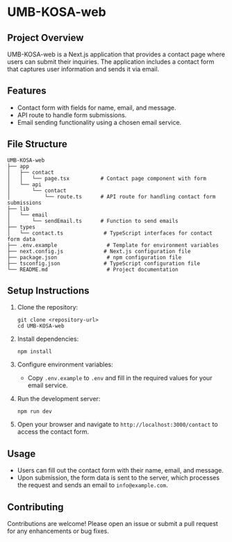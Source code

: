 # UMB-KOSA-web

## Project Overview
UMB-KOSA-web is a Next.js application that provides a contact page where users can submit their inquiries. The application includes a contact form that captures user information and sends it via email.

## Features
- Contact form with fields for name, email, and message.
- API route to handle form submissions.
- Email sending functionality using a chosen email service.

## File Structure
```
UMB-KOSA-web
├── app
│   ├── contact
│   │   └── page.tsx          # Contact page component with form
│   └── api
│       └── contact
│           └── route.ts      # API route for handling contact form submissions
├── lib
│   └── email
│       └── sendEmail.ts      # Function to send emails
├── types
│   └── contact.ts             # TypeScript interfaces for contact form data
├── .env.example                # Template for environment variables
├── next.config.js             # Next.js configuration file
├── package.json                # npm configuration file
├── tsconfig.json              # TypeScript configuration file
└── README.md                   # Project documentation
```

## Setup Instructions
1. Clone the repository:
   ```
   git clone <repository-url>
   cd UMB-KOSA-web
   ```

2. Install dependencies:
   ```
   npm install
   ```

3. Configure environment variables:
   - Copy `.env.example` to `.env` and fill in the required values for your email service.

4. Run the development server:
   ```
   npm run dev
   ```

5. Open your browser and navigate to `http://localhost:3000/contact` to access the contact form.

## Usage
- Users can fill out the contact form with their name, email, and message.
- Upon submission, the form data is sent to the server, which processes the request and sends an email to `info@example.com`.

## Contributing
Contributions are welcome! Please open an issue or submit a pull request for any enhancements or bug fixes.